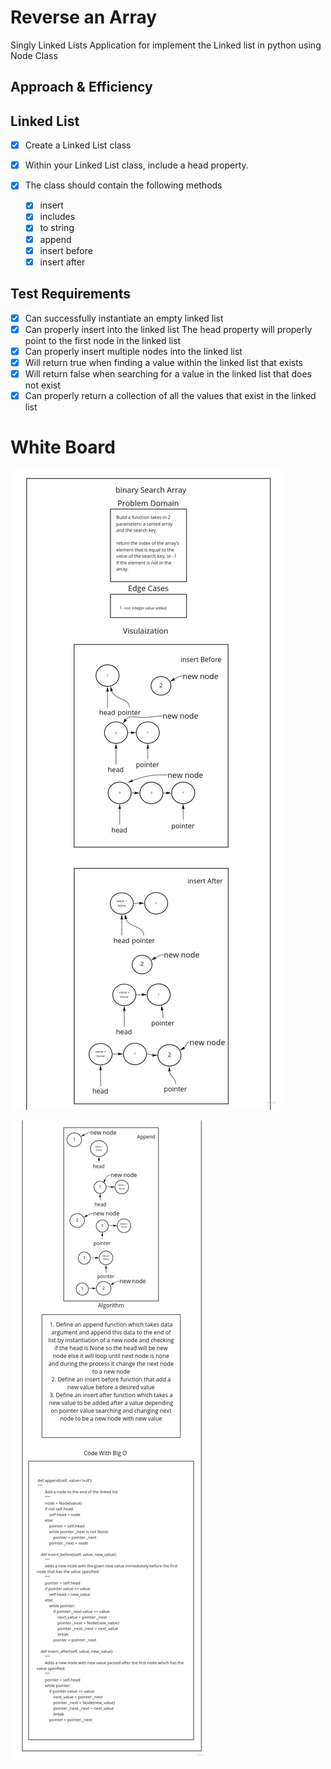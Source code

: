 # Reverse an Array

<!-- Description of the challenge -->

Singly Linked Lists Application for implement the Linked list in python
using Node Class

## Approach & Efficiency

<!-- What approach did you take? Discuss Why. What is the Big O space/time for this approach? -->

## Linked List

* [x] Create a Linked List class
* [x] Within your Linked List class, include a head property.
* [x] The class should contain the following methods

    - [x] insert
    - [x] includes
    - [x] to string
    - [x] append
    - [x] insert before
    - [x] insert after

## Test Requirements

* [x] Can successfully instantiate an empty linked list
* [x] Can properly insert into the linked list
The head property will properly point to the first node in the linked list
* [x] Can properly insert multiple nodes into the linked list
* [x] Will return true when finding a value within the linked list that exists
* [x] Will return false when searching for a value in the linked list that does not exist
* [x] Can properly return a collection of all the values that exist in the linked list
# White Board

![first](1.png)

![second](2.png)
